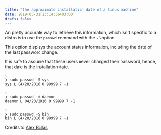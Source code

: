 ```yaml
---
title: "the approximate installation date of a linux machine"
date: 2019-05-31T13:14:56+03:00
draft: false
---
```


An pretty accurate way to retrieve this information, which isn't specific to a distro is to use the `passwd` command with the `-S` option.

This option displays the account status information, including the date of the last password change.

It is safe to assume that these users never changed their password, hence, that date is the installation date.

```
~
❯ sudo passwd -S sys
sys L 04/20/2016 0 99999 7 -1

~
❯ sudo passwd -S daemon
daemon L 04/20/2016 0 99999 7 -1

~
❯ sudo passwd -S bin
bin L 04/20/2016 0 99999 7 -1
```

Credits to [Alex Ballas](https://www.alex.ballas.org/2010/11/11/finding-the-installation-date-for-a-linux-machine/)
